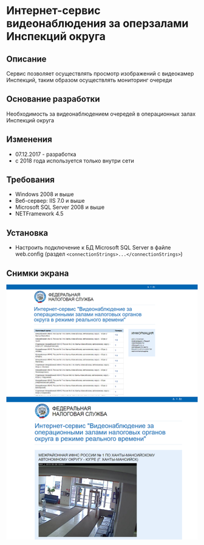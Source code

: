 # Интернет-сервис видеонаблюдения за оперзалами Инспекций округа


## Описание
Сервис позволяет осуществлять просмотр изображений с видеокамер Инспекций, таким образом осуществлять мониторинг очереди

## Основание разработки
Необходимость за видеонаблюдением очередей в операционных залах Инспекций округа

## Изменения
* 07.12.2017 - разработка
* с 2018 года используется только внутри сети

## Требования
* Windows 2008 и выше
* Веб-сервер: IIS 7.0 и выше
* Microsoft SQL Server 2008 и выше
* NETFramework 4.5

## Установка
* Настроить подключение к БД Microsoft SQL Server в файле web.config (раздел `<connectionStrings>...</connectionStrings>`)

## Снимки экрана
![screen 1](screen1.png)
![screen 2](screen2.png)


